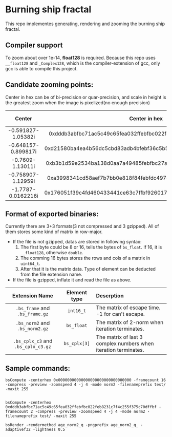 # Burning ship fractal

This repo implementes generating, rendering and zooming the burning ship fractal.

## Compiler support
To zoom about over 1e-14, **float128** is required. Because this repo uses `__float128` and `_Complex128`, which is the compiler-extension of gcc, only gcc is able to compile this project.

## Candidate zooming points:
Center in hex can be of bi-precision or quar-precision, and scale in height is the greatest zoom when the image is pixelized(no enough precision)

|       Center        |                           Center in hex                            | Scale in height |
| :-----------------: | :----------------------------------------------------------------: | --------------- |
| -0.591827-1.05382i  | 0xdddb3abfbc71ac5c49c65fea032ffebfbc022feb8231c7f4c255f375c70dffbf | 2.23408e-32     |
| -0.648157-0.899817i | 0xd21580ba4ea4b56dc5cbd83adb4bfebf36c5b5eb9e68eceab798b0d7b4ccfebf | 4.93038e-32     |
|  -0.7609-1.13011i   | 0xb3b1d59e2534ba138d0aa7a49485febfbc27a52ad5707df94eb39ff24e21ffbf | 3.62075e-32     |
| -0.758907-1.12959i  | 0xa3998341cd58aef7b7bb0e818f84febfdc497cc0aac9fbf4c79b84bd2c21ffbf | 4.93038e-32     |
| -1.7787-0.0162216i  | 0x176051f39c4fd460433441ce63c7ffbf9260172f449e48499d91532ac609f9bf | 1e-32           |

## Format of exported binaries:
Currently there are 3+3 formats(3 not compressed and 3 gzipped). All of them stores some kind of matrix in row-major.

- If the file is not gzipped, datas are stored in following syntax:
  1. The first byte could be 8 or 16, tells the bytes of `bs_float`. If 16, it is `__float128`, otherwise `double`.
  2. The comming 16 bytes stores the rows and cols of a matrix in `uint64_t`.
  3. After that it is the matrix data. Type of element can be deducted from the file extension name.
- If the file is gzipped, inflate it and read the file as above.

|           Extension Name           | Element type | Descrption                                                      |
| :--------------------------------: | :----------: | :-------------------------------------------------------------- |
|   `.bs_frame` and `.bs_frame.gz`   |  `int16_t`   | The matrix of escape time. -1 for can't escape.                 |
|   `.bs_norm2` and `.bs_norm2.gz`   |  `bs_float`  | The matrix of 2-norm when iteration terminates.                 |
| `.bs_cplx_c3` and `.bs_cplx_c3.gz` | `bs_cplx[3]` | The matrix of last 3 complex numbers when iteration terminates. |

## Sample commands:
```
bsCompute -centerhex 0x00000000000000000000000000000000 -framecount 16 -compress -preview -zoomspeed 4 -j 4 -mode norm2 -filenameprefix test/ -maxit 255


bsCompute -centerhex 0xdddb3abfbc71ac5c49c65fea032ffebfbc022feb8231c7f4c255f375c70dffbf -framecount 2 -compress -preview -zoomspeed 4 -j 4 -mode norm2 -filenameprefix test/ -maxit 255

bsRender -rendermethod age_norm2_q -pngprefix age_norm2_q_ -adaptivef32 -lightness 0.5
```